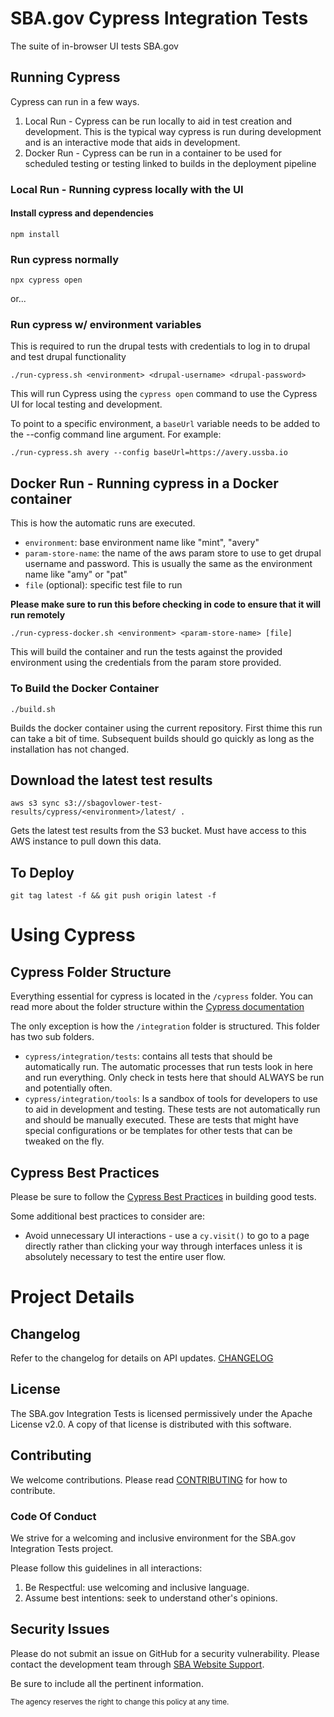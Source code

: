 # SBA.gov Cypress Integration Tests

The suite of in-browser UI tests SBA.gov

## Running Cypress
Cypress can run in a few ways.  

1. Local Run - Cypress can be run locally to aid in test creation and development.  This is the typical way cypress is run during development and is an interactive mode that aids in development.
2. Docker Run - Cypress can be run in a container to be used for scheduled testing or testing linked to builds in the deployment pipeline

### Local Run - Running cypress locally with the UI

#### Install cypress and dependencies

`npm install`

### Run cypress normally
`npx cypress open`

or...

### Run cypress w/ environment variables
This is required to run the drupal tests with credentials to log in to drupal and test drupal functionality

`./run-cypress.sh <environment> <drupal-username> <drupal-password>` 

This will run Cypress using the `cypress open` command to use the Cypress UI for local testing and development.

To point to a specific environment, a `baseUrl` variable needs to be added to the --config command line argument. For example:

`./run-cypress.sh avery --config baseUrl=https://avery.ussba.io`
	
## Docker Run - Running cypress in a Docker container
This is how the automatic runs are executed.
* `environment`: base environment name like "mint", "avery"
* `param-store-name`: the name of the aws param store to use to get drupal username and password.  This is usually the same as the environment name like "amy" or "pat"
* `file` (optional): specific test file to run

**Please make sure to run this before checking in code to ensure that it will run remotely**

`./run-cypress-docker.sh <environment> <param-store-name> [file]`

This will build the container and run the tests against the provided environment using the credentials from the param store provided.

### To Build the Docker Container
`./build.sh`

Builds the docker container using the current repository.  First thime this run can take a bit of time.  Subsequent builds should go quickly as long as the installation has not changed. 

## Download the latest test results
`aws s3 sync s3://sbagovlower-test-results/cypress/<environment>/latest/ .`

Gets the latest test results from the S3 bucket.  Must have access to this AWS instance to pull down this data.

## To Deploy
`git tag latest -f && git push origin latest -f`

# Using Cypress

## Cypress Folder Structure
Everything essential for cypress is located in the `/cypress` folder.  You can read more about the folder structure within the [Cypress documentation](https://docs.cypress.io/guides/core-concepts/writing-and-organizing-tests.html#Folder-Structure)

The only exception is how the `/integration` folder is structured.  This folder has two sub folders.
* `cypress/integration/tests`: contains all tests that should be automatically run.  The automatic processes that run tests look in here and run everything.  Only check in tests here that should ALWAYS be run and potentially often.
* `cypress/integration/tools`: Is a sandbox of tools for developers to use to aid in development and testing.  These tests are not automatically run and should be manually executed.  These are tests that might have special configurations or be templates for other tests that can be tweaked on the fly.

## Cypress Best Practices
Please be sure to follow the [Cypress Best Practices](https://docs.cypress.io/guides/references/best-practices.html) in building good tests.

Some additional best practices to consider are:
* Avoid unnecessary UI interactions - use a `cy.visit()` to go to a page directly rather than clicking your way through interfaces unless it is absolutely necessary to test the entire user flow.

# Project Details

## Changelog
Refer to the changelog for details on API updates. [CHANGELOG](CHANGELOG.md)

## License
The SBA.gov Integration Tests is licensed permissively under the Apache License v2.0.
A copy of that license is distributed with this software.

## Contributing
We welcome contributions. Please read [CONTRIBUTING](CONTRIBUTING.md) for how to contribute.

### Code Of Conduct

We strive for a welcoming and inclusive environment for the SBA.gov Integration Tests project.

Please follow this guidelines in all interactions:

1. Be Respectful: use welcoming and inclusive language.
2. Assume best intentions: seek to understand other's opinions.

## Security Issues
Please do not submit an issue on GitHub for a security vulnerability. Please contact the development team through [SBA Website Support](mailto:support@us-sba.atlassian.net).

Be sure to include all the pertinent information.

<sub>The agency reserves the right to change this policy at any time.</sub>